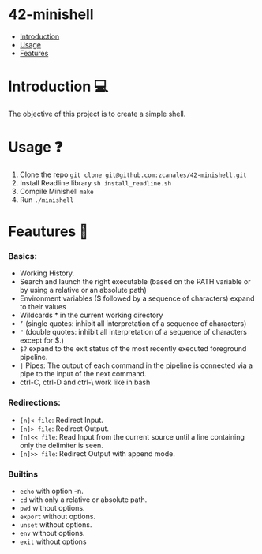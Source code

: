# 42-minishell
* [Introduction](#Introduction)
* [Usage](#Usage)
* [Features](#Features)

# Introduction 💻

The objective of this project is to create a simple shell.

# Usage ❓

1. Clone the repo `git clone git@github.com:zcanales/42-minishell.git`
2. Install Readline library `sh install_readline.sh`
3. Compile Minishell `make`
4. Run `./minishell`

# Feautures 📃
### Basics:
- Working History.
- Search and launch the right executable (based on the PATH variable or by using a relative or an absolute path)
- Environment variables ($ followed by a sequence of characters) expand to their values
- Wildcards * in the current working directory
- ```’``` (single quotes: inhibit all interpretation of a sequence of characters)
- ```"``` (double quotes: inhibit all interpretation of a sequence of characters except for $.)
- ```$?``` expand to the exit status of the most recently executed foreground pipeline.
- ```|```  Pipes: The output of each command in the pipeline is connected via a pipe to the input of the next command.
- ctrl-C, ctrl-D and ctrl-\ work like in bash

### Redirections: 
- ```[n]< file```: Redirect Input.
- ```[n]> file```: Redirect Output.
- ```[n]<< file```: Read Input from the current source until a line containing only the delimiter is seen.
- ```[n]>> file```: Redirect Output with append mode.

### Builtins
- ```echo``` with option -n.
- ```cd``` with only a relative or absolute path.
- ```pwd``` without options.
- ```export``` without options.
- ```unset``` without options.
- ```env``` without options.
- ```exit``` without options
